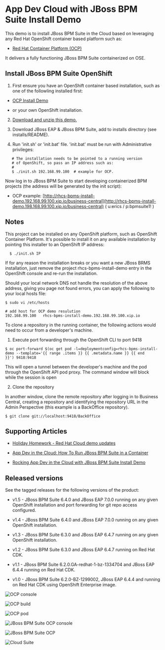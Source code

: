 App Dev Cloud with JBoss BPM Suite Install Demo 
===============================================
This demo is to install JBoss BPM Suite in the Cloud based on leveraging any Red Hat OpenShift container based platform such as:

 - [Red Hat Container Platform (OCP)](https://github.com/redhatdemocentral/ocp-install-demo)
  
It delivers a fully functioning JBoss BPM Suite containerized on OSE.


Install JBoss BPM Suite OpenShift
---------------------------------
1. First ensure you have an OpenShift container based installation, such as one of the followling installed first:

  - [OCP Install Demo](https://github.com/redhatdemocentral/ocp-install-demo)

  - or your own OpenShift installation.

2. [Download and unzip this demo.](https://github.com/redhatdemocentral/rhcs-bpms-install-demo/archive/master.zip)

3. Download JBoss EAP & JBoss BPM Suite, add to installs directory (see installs/README).

4. Run 'init.sh' or 'init.bat' file. 'init.bat' must be run with Administrative privileges:
```
   # The installation needs to be pointed to a running version
   # of OpenShift, so pass an IP address such as:
   #
   $ ./init.sh 192.168.99.100  # example for OCP.
```

Now log in to JBoss BPM Suite to start developing containerized BPM projects (the address will be generated by the init script):

  - OCP example: [http://rhcs-bpms-install-demo.192.168.99.100.xip.io/business-central](http://rhcs-bpms-install-demo.198.168.99.100.xip.io/business-central)  ( u:erics / p:bpmsuite1! )


Notes
-----
This project can be installed on any OpenShift platform, such as OpenShift Container Platform.
It's possible to install it on any available installation by pointing this installer to an OpenShift IP address:
```
  $ ./init.sh IP
```

If for any reason the installation breaks or you want a new JBoss BRMS installation, just remove the project rhcs-bpms-install-demo
entry in the OpenShift console and re-run the installation.

Should your local network DNS not handle the resolution of the above address, giving you page not found errors, you can apply the
following to your local hosts file:

```
$ sudo vi /etc/hosts

# add host for OCP demo resulution
192.168.99.100   rhcs-bpms-install-demo.192.168.99.100.xip.io
```

To clone a repository in the running container, the following actions would need to occur from a developer's machine.

1. Execute port forwarding through the OpenShift CLI to port 9418
```
$ oc port-forward $(oc get pod -l=deploymentconfig=rhcs-bpms-install-demo --template='{{ range .items }} {{ .metadata.name }} {{ end
}}') 9418:9418
```

This will open a tunnel between the developer's machine and the pod through the OpenShift API pod proxy. The command window will
block while the session is open

2. Clone the repository

In another window, clone the remote repository after logging in to Business Central, creating a repository and identifying the repository URL in the Admin Perspective (this example is a BackOffice repository).
```
$ git clone git://localhost:9418/BackOffice
```


Supporting Articles
-------------------
- [Holiday Homework - Red Hat Cloud demo updates](http://www.schabell.org/2016/12/holiday-homework-redhat-cloud-demo-updates.html)

- [App Dev in the Cloud: How To Run JBoss BPM Suite in a Container](http://www.schabell.org/2016/11/appdev-cloud-howto-run-jboss-bpmsuite-in-container.html)

- [Rocking App Dev in the Cloud with JBoss BPM Suite Install Demo](http://www.schabell.org/2016/03/rocking-appdev-in-cloud-jboss-bpmsuite-install-demo.html)


Released versions
-----------------
See the tagged releases for the following versions of the product:

- v1.5 - JBoss BPM Suite 6.4.0 and JBoss EAP 7.0.0 running on any given OpenShift installation and port forwarding for git repo access configured.

- v1.4 - JBoss BPM Suite 6.4.0 and JBoss EAP 7.0.0 running on any given OpenShift installation.

- v1.3 - JBoss BPM Suite 6.3.0 and JBoss EAP 6.4.7 running on any given OpenShift installation.

- v1.2 - JBoss BPM Suite 6.3.0 and JBoss EAP 6.4.7 running on Red Hat CDK.

- v1.1 - JBoss BPM Suite 6.2.0.GA-redhat-1-bz-1334704 and JBoss EAP 6.4.4 running on Red Hat CDK.

- v1.0 - JBoss BPM Suite 6.2.0-BZ-1299002, JBoss EAP 6.4.4 and running on Red Hat CDK using OpenShift Enterprise image. 

![OCP console](https://github.com/redhatdemocentral/rhcs-bpms-install-demo/blob/master/docs/demo-images/rhcs-bpms-ocp-console.png?raw=true)

![OCP build](https://github.com/redhatdemocentral/rhcs-bpms-install-demo/blob/master/docs/demo-images/rhcs-bpms-build-ocp.png?raw=true)

![OCP pod](https://github.com/redhatdemocentral/rhcs-bpms-install-demo/blob/master/docs/demo-images/rhcs-bpms-pod-ocp.png?raw=true)

![JBoss BPM Suite OCP console](https://github.com/redhatdemocentral/rhcs-bpms-install-demo/blob/master/docs/demo-images/jboss-bpms-ocp-console.png?raw=true)

![JBoss BPM Suite OCP](https://github.com/redhatdemocentral/rhcs-bpms-install-demo/blob/master/docs/demo-images/jboss-bpms-ocp.png?raw=true)

![Cloud Suite](https://github.com/redhatdemocentral/rhcs-bpms-install-demo/blob/master/docs/demo-images/rhcs-arch.png?raw=true)


